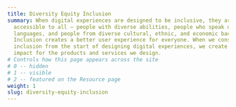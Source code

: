```yaml
---
title: Diversity Equity Inclusion
summary: When digital experiences are designed to be inclusive, they are
  accessible to all — people with diverse abilities, people who speak different
  languages, and people from diverse cultural, ethnic, and economic backgrounds.
  Inclusion creates a better user experience for everyone. When we consider
  inclusion from the start of designing digital experiences, we create a wider
  impact for the products and services we design.
# Controls how this page appears across the site
# 0 -- hidden
# 1 -- visible
# 2 -- featured on the Resource page
weight: 1
slug: diversity-equity-inclusion
---
```

